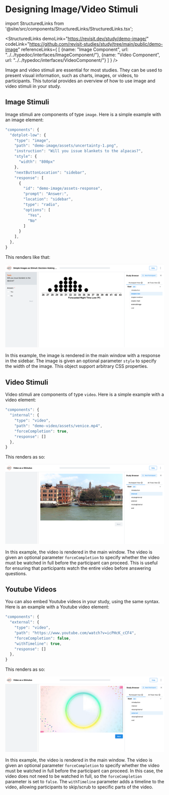 # Designing Image/Video Stimuli

import StructuredLinks from '@site/src/components/StructuredLinks/StructuredLinks.tsx';

<StructuredLinks
    demoLink="https://revisit.dev/study/demo-image/"
    codeLink="https://github.com/revisit-studies/study/tree/main/public/demo-image"
    referenceLinks={
      [
        {name: "Image Component", url: "../../typedoc/interfaces/ImageComponent/"},
        {name: "Video Component", url: "../../typedoc/interfaces/VideoComponent/"}
      ]
    }
/>

Image and video stimuli are essential for most studies. They can be used to present visual information, such as charts, images, or videos, to participants. This tutorial provides an overview of how to use image and video stimuli in your study.

## Image Stimuli

Image stimuli are components of type `image`. Here is a simple example with an image element: 

```js
"components": {
  "dotplot-low": {
    "type": "image",
    "path": "demo-image/assets/uncertainty-1.png",
    "instruction": "Will you issue blankets to the alpacas?",
    "style": {
      "width": "800px"
    },
    "nextButtonLocation": "sidebar",
    "response": [
      {
        "id": "demo-image/assets-response",
        "prompt": "Answer:",
        "location": "sidebar",
        "type": "radio",
        "options": [
          "Yes",
          "No"
        ]
      }
    ],
  },
}
```

This renders like that:

![An image stimulus](img/image-stimulus.png)

In this example, the image is rendered in the main window with a response in the sidebar. The image is given an optional parameter `style` to specify the width of the image. This object support arbitrary CSS properties.

## Video Stimuli

Video stimuli are components of type `video`. Here is a simple example with a video element: 

```js
"components": {
  "internal": {
    "type": "video",
    "path": "demo-video/assets/venice.mp4",
    "forceCompletion": true,
    "response": []
  },
}
```

This renders as so:

![A video stimulus](img/video-stimulus.png)

In this example, the video is rendered in the main window. The video is given an optional parameter `forceCompletion` to specify whether the video must be watched in full before the participant can proceed. This is useful for ensuring that participants watch the entire video before answering questions.

## Youtube Videos

You can also embed Youtube videos in your study, using the same syntax. Here is an example with a Youtube video element: 

```js
"components": {
  "external": {
    "type": "video",
    "path": "https://www.youtube.com/watch?v=icPHcK_cCF4",
    "forceCompletion": false,
    "withTimeline": true,
    "response": []
  },
}
```

This renders as so:

![A Youtube video stimulus](img/youtube-stimulus.png)

In this example, the video is rendered in the main window. The video is given an optional parameter `forceCompletion` to specify whether the video must be watched in full before the participant can proceed. In this case, the video does not need to be watched in full, so the `forceCompletion` parameter is set to `false`. The `withTimeline` parameter adds a timeline to the video, allowing participants to skip/scrub to specific parts of the video.


